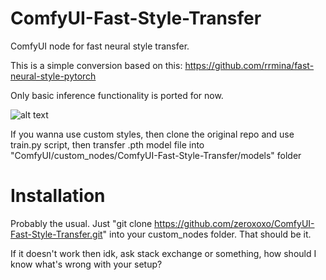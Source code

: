 # ComfyUI-Fast-Style-Transfer
ComfyUI node for fast neural style transfer.

This is a simple conversion based on this:
https://github.com/rrmina/fast-neural-style-pytorch

Only basic inference functionality is ported for now.

![alt text](https://github.com/zeroxoxo/ComfyUI-Fast-Style-Transfer/blob/main/ComfyUI.PNG?raw=true)

If you wanna use custom styles, then clone the original repo and use train.py script, then transfer .pth model file into "ComfyUI/custom_nodes/ComfyUI-Fast-Style-Transfer/models" folder

# Installation

Probably the usual. Just "git clone https://github.com/zeroxoxo/ComfyUI-Fast-Style-Transfer.git" into your custom_nodes folder. That should be it.

If it doesn't work then idk, ask stack exchange or something, how should I know what's wrong with your setup?
